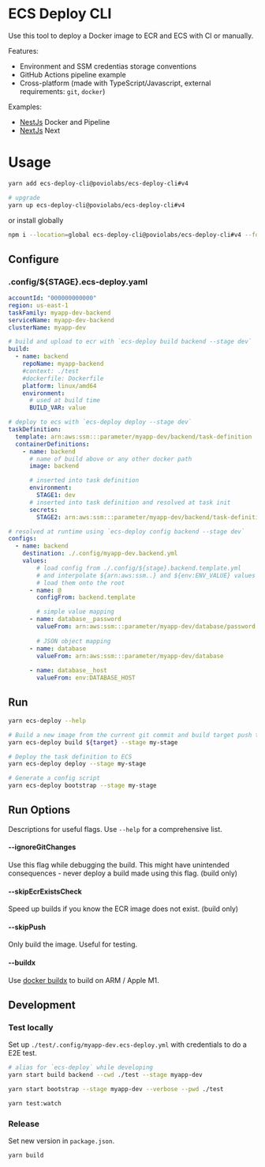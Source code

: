 # ECS Deploy CLI

Use this tool to deploy a Docker image to ECR and ECS with CI or manually.

Features:

- Environment and SSM credentias storage conventions
- GitHub Actions pipeline example
- Cross-platform (made with TypeScript/Javascript, external requirements: `git`, `docker`)


Examples:

- [NestJs](./examples/nestjs) Docker and Pipeline
- [NextJs](./examples/nextjs) Next

# Usage

```bash
yarn add ecs-deploy-cli@poviolabs/ecs-deploy-cli#v4

# upgrade
yarn up ecs-deploy-cli@poviolabs/ecs-deploy-cli#v4
```

or install globally

```bash
npm i --location=global ecs-deploy-cli@poviolabs/ecs-deploy-cli#v4 --force
```

## Configure

### .config/${STAGE}.ecs-deploy.yaml
```yaml
accountId: "000000000000"
region: us-east-1
taskFamily: myapp-dev-backend
serviceName: myapp-dev-backend
clusterName: myapp-dev

# build and upload to ecr with `ecs-deploy build backend --stage dev`
build:
  - name: backend
    repoName: myapp-backend
    #context: ./test
    #dockerfile: Dockerfile
    platform: linux/amd64
    environment:
      # used at build time
      BUILD_VAR: value

# deploy to ecs with `ecs-deploy deploy --stage dev`
taskDefinition:
  template: arn:aws:ssm:::parameter/myapp-dev/backend/task-definition
  containerDefinitions:
    - name: backend
      # name of build above or any other docker path
      image: backend

      # inserted into task definition
      environment:
        STAGE1: dev
      # inserted into task definition and resolved at task init
      secrets:
        STAGE2: arn:aws:ssm:::parameter/myapp-dev/backend/task-definition

# resolved at runtime using `ecs-deploy config backend --stage dev`
configs:
  - name: backend
    destination: ./.config/myapp-dev.backend.yml
    values:
        # load config from ./.config/${stage}.backend.template.yml
        # and interpolate ${arn:aws:ssm..} and ${env:ENV_VALUE} values
        # load them onto the root
      - name: @
        configFrom: backend.template

        # simple value mapping
      - name: database__password
        valueFrom: arn:aws:ssm:::parameter/myapp-dev/database/password
        
        # JSON object mapping
      - name: database
        valueFrom: arn:aws:ssm:::parameter/myapp-dev/database
        
      - name: database__host
        valueFrom: env:DATABASE_HOST
```

## Run

```bash
yarn ecs-deploy --help

# Build a new image from the current git commit and build target push to ECR 
yarn ecs-deploy build ${target} --stage my-stage

# Deploy the task definition to ECS
yarn ecs-deploy deploy --stage my-stage

# Generate a config script
yarn ecs-deploy bootstrap --stage my-stage
```

## Run Options

Descriptions for useful flags. Use `--help` for a comprehensive list.

#### --ignoreGitChanges

Use this flag while debugging the build. This might have unintended consequences - never deploy a build made using this flag. (build only)

#### --skipEcrExistsCheck

Speed up builds if you know the ECR image does not exist. (build only)

#### --skipPush

Only build the image. Useful for testing.

#### --buildx

Use [docker buildx](https://docs.docker.com/buildx/working-with-buildx/) to build on ARM / Apple M1.

## Development

### Test locally

Set up `./test/.config/myapp-dev.ecs-deploy.yml` with credentials to do a E2E test.

```bash
# alias for `ecs-deploy` while developing
yarn start build backend --cwd ./test --stage myapp-dev

yarn start bootstrap --stage myapp-dev --verbose --pwd ./test

yarn test:watch
```

### Release

Set new version in `package.json`.

```bash
yarn build
```
